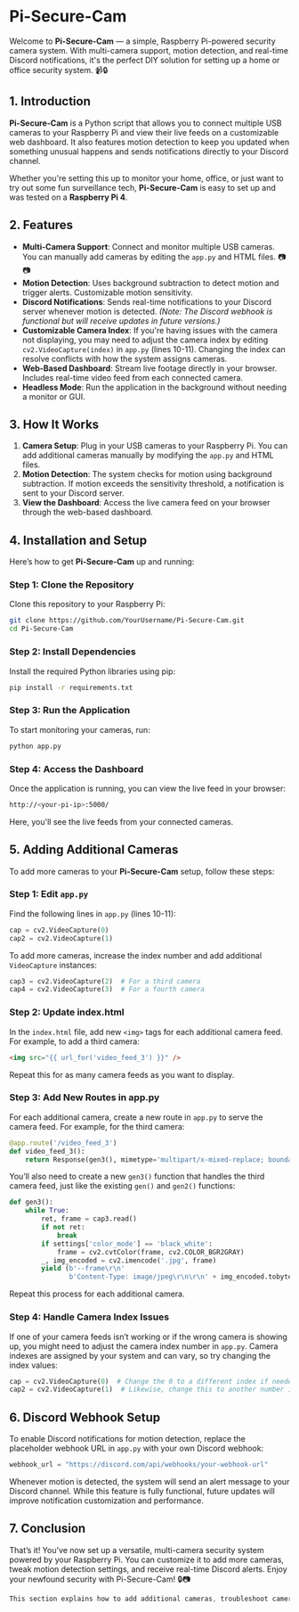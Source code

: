 # **Pi-Secure-Cam**

Welcome to **Pi-Secure-Cam** — a simple, Raspberry Pi-powered security camera system. With multi-camera support, motion detection, and real-time Discord notifications, it's the perfect DIY solution for setting up a home or office security system. 📹🔒

## 1. Introduction

**Pi-Secure-Cam** is a Python script that allows you to connect multiple USB cameras to your Raspberry Pi and view their live feeds on a customizable web dashboard. It also features motion detection to keep you updated when something unusual happens and sends notifications directly to your Discord channel.

Whether you're setting this up to monitor your home, office, or just want to try out some fun surveillance tech, **Pi-Secure-Cam** is easy to set up and was tested on a **Raspberry Pi 4**.

## 2. Features

- **Multi-Camera Support**: Connect and monitor multiple USB cameras. You can manually add cameras by editing the `app.py` and HTML files. 📷📷
- **Motion Detection**: Uses background subtraction to detect motion and trigger alerts. Customizable motion sensitivity.
- **Discord Notifications**: Sends real-time notifications to your Discord server whenever motion is detected. *(Note: The Discord webhook is functional but will receive updates in future versions.)*
- **Customizable Camera Index**: If you're having issues with the camera not displaying, you may need to adjust the camera index by editing `cv2.VideoCapture(index)` in `app.py` (lines 10-11). Changing the index can resolve conflicts with how the system assigns cameras.
- **Web-Based Dashboard**: Stream live footage directly in your browser. Includes real-time video feed from each connected camera.
- **Headless Mode**: Run the application in the background without needing a monitor or GUI.

## 3. How It Works

1. **Camera Setup**: Plug in your USB cameras to your Raspberry Pi. You can add additional cameras manually by modifying the `app.py` and HTML files.
2. **Motion Detection**: The system checks for motion using background subtraction. If motion exceeds the sensitivity threshold, a notification is sent to your Discord server.
3. **View the Dashboard**: Access the live camera feed on your browser through the web-based dashboard.

## 4. Installation and Setup

Here’s how to get **Pi-Secure-Cam** up and running:

### Step 1: Clone the Repository
Clone this repository to your Raspberry Pi:

```bash
git clone https://github.com/YourUsername/Pi-Secure-Cam.git
cd Pi-Secure-Cam
```

### Step 2: Install Dependencies
Install the required Python libraries using pip:

```bash
pip install -r requirements.txt
```
### Step 3: Run the Application
To start monitoring your cameras, run:

```bash
python app.py
```

### Step 4: Access the Dashboard
Once the application is running, you can view the live feed in your browser:

```bash
http://<your-pi-ip>:5000/
```
Here, you'll see the live feeds from your connected cameras.

## 5. Adding Additional Cameras

To add more cameras to your **Pi-Secure-Cam** setup, follow these steps:

### Step 1: Edit `app.py`

Find the following lines in `app.py` (lines 10-11):

```python
cap = cv2.VideoCapture(0)
cap2 = cv2.VideoCapture(1)
```
To add more cameras, increase the index number and add additional `VideoCapture` instances:
```python
cap3 = cv2.VideoCapture(2)  # For a third camera
cap4 = cv2.VideoCapture(3)  # For a fourth camera
```

### Step 2: Update index.html
In the `index.html` file, add new `<img>` tags for each additional camera feed. For example, to add a third camera:

```html
<img src="{{ url_for('video_feed_3') }}" />
```
Repeat this for as many camera feeds as you want to display.

### Step 3: Add New Routes in app.py
For each additional camera, create a new route in `app.py` to serve the camera feed. For example, for the third camera:

```python
@app.route('/video_feed_3')
def video_feed_3():
    return Response(gen3(), mimetype='multipart/x-mixed-replace; boundary=frame')
```
You’ll also need to create a new `gen3()` function that handles the third camera feed, just like the existing `gen()` and `gen2()` functions:
```python
def gen3():
    while True:
        ret, frame = cap3.read()
        if not ret:
            break
        if settings['color_mode'] == 'black_white':
            frame = cv2.cvtColor(frame, cv2.COLOR_BGR2GRAY)
        _, img_encoded = cv2.imencode('.jpg', frame)
        yield (b'--frame\r\n'
               b'Content-Type: image/jpeg\r\n\r\n' + img_encoded.tobytes() + b'\r\n')
```
Repeat this process for each additional camera.

### Step 4: Handle Camera Index Issues
If one of your camera feeds isn’t working or if the wrong camera is showing up, you might need to adjust the camera index number in `app.py`. Camera indexes are assigned by your system and can vary, so try changing the index values:

```python
cap = cv2.VideoCapture(0)  # Change the 0 to a different index if needed
cap2 = cv2.VideoCapture(1)  # Likewise, change this to another number if necessary
```

## 6. Discord Webhook Setup
To enable Discord notifications for motion detection, replace the placeholder webhook URL in `app.py` with your own Discord webhook:

```python
webhook_url = "https://discord.com/api/webhooks/your-webhook-url"
```
Whenever motion is detected, the system will send an alert message to your Discord channel. While this feature is fully functional, future updates will improve notification customization and performance.

## 7. Conclusion
That’s it! You've now set up a versatile, multi-camera security system powered by your Raspberry Pi. You can customize it to add more cameras, tweak motion detection settings, and receive real-time Discord alerts. Enjoy your newfound security with Pi-Secure-Cam! 🔒📷

```css
This section explains how to add additional cameras, troubleshoot camera index issues, and configure the Discord webhook for notifications.
```
